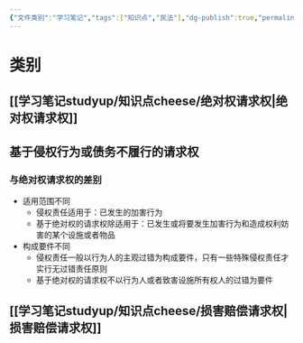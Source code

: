 ```yaml
---
{"文件类别":"学习笔记","tags":["知识点","民法"],"dg-publish":true,"permalink":"/学习笔记studyup/知识点cheese/救济请求权/","dgPassFrontmatter":true,"created":"2024-09-16T21:50:33.070+08:00","updated":"2024-10-30T21:17:54.682+08:00"}
---
```


# 类别
## [[学习笔记studyup/知识点cheese/绝对权请求权\|绝对权请求权]]
## 基于侵权行为或债务不履行的请求权
### 与绝对权请求权的差别
- 适用范围不同
	- 侵权责任适用于：已发生的加害行为
	- 基于绝对权的请求权除适用于：已发生或将要发生加害行为和造成权利妨害的某个设施或者物品
- 构成要件不同
	- 侵权责任一般以行为人的主观过错为构成要件，只有一些特殊侵权责任才实行无过错责任原则
	- 基于绝对权的请求权不以行为人或者致害设施所有权人的过错为要件
## [[学习笔记studyup/知识点cheese/损害赔偿请求权\|损害赔偿请求权]]
